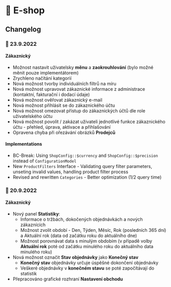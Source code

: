 # 🛒 E-shop

## Changelog

### 🚩 23.9.2022

#### Zákaznický
- Možnost nastavit uživatelsky **měnu** a **zaokrouhlování** (bylo možné měnit pouze implementátorem)
- Zrychleno načítání kategorií
- Nová možnost tvorby individuálních filtrů na míru
- Nová možnost upravovat zákaznické informace z administrace (kontaktní, fakturační i dodací údaje)
- Nová možnost ověřovat zákaznický e-mail
- Nová možnost přihlásit se do zákaznického účtu
- Nová možnost omezovat přístup do zákaznických účtů dle role uživatelského účtu
- Nová možnost povolit / zakázat uživateli jednotlivé funkce zákaznického účtu - přehled, úprava, aktivace a přihlašování
- Opravena chyba při ořezávání obrázků **Prodejců**

#### Implementations
- BC-Break: Using `ShopConfig::$currency` and `ShopConfig::$precision` instead of `ConfigurationModel`
- New `ProductFilters` Interface - Validating query filter parameters, unseting invalid values, handling product filter process
- Revised and rewritten `Categories` - Better optimization (1/2 query time)

### 🚩 20.9.2022

#### Zákaznický
- Nový panel **Statistiky**:
  - Informace o tržbách, dokočených objednávkách a nových zákaznících
  - Možnost zvolit období - Den, Týden, Měsíc, Rok (posledních 365 dní) a Aktuální rok (data od začátku roku do aktuálního dne)
  - Možnost porovnávat data s minulým obdobím (v případě volby **Aktuální rok** poté od začátku minulého roku do aktuálního data minulého roku)
- Nová možnost označit **Stav objednávky** jako **Konečný stav**
  - **Konečný stav** objednávky určuje úspěšné dokončení objednávky
  - Veškeré objednávky v **konečném stavu** se poté započítávají do statistik
 - Přepracováno grafické rozhraní **Nastavení obchodu**
